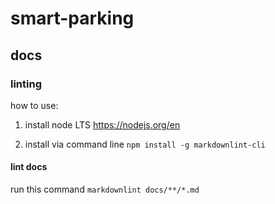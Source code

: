 # smart-parking

## docs

### linting

how to use:

1. install node LTS https://nodejs.org/en

2. install via command line `npm install -g markdownlint-cli`

#### lint docs

run this command `markdownlint docs/**/*.md`